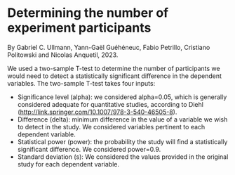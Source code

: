 # Determining the number of experiment participants
By Gabriel C. Ullmann, Yann-Gaël Guéhéneuc, Fabio Petrillo, Cristiano Politowski and Nicolas Anquetil, 2023. 

We used a two-sample T-test to determine the number of participants we would need to detect a statistically significant difference in the dependent variables. The two-sample T-test takes four inputs:

- Significance level (alpha): we considered alpha=0.05, which is generally considered adequate for quantitative studies, according to Diehl (http://link.springer.com/10.1007/978-3-540-46505-8).
- Difference (delta): minimum difference in the value of a variable we wish to detect in the study. We considered variables pertinent to each dependent variable.
- Statistical power (power): the probability the study will find a statistically significant difference. We considered power=0.9.
- Standard deviation (s): We considered the values provided in the original study for each dependent variable.